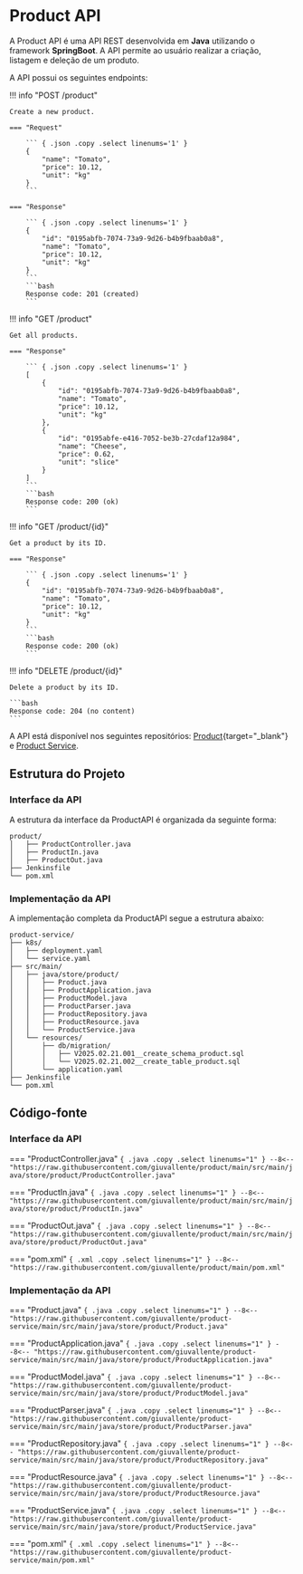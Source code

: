 # Product API

A Product API é uma API REST desenvolvida em **Java** utilizando o framework **SpringBoot**. A API permite ao usuário realizar a criação, listagem e deleção de um produto. 

A API possui os seguintes endpoints:

!!! info "POST /product"

    Create a new product.

    === "Request"

        ``` { .json .copy .select linenums='1' }
        {
            "name": "Tomato",
            "price": 10.12,
            "unit": "kg"
        }
        ```

    === "Response"

        ``` { .json .copy .select linenums='1' }
        {
            "id": "0195abfb-7074-73a9-9d26-b4b9fbaab0a8",
            "name": "Tomato",
            "price": 10.12,
            "unit": "kg"
        }
        ```
        ```bash
        Response code: 201 (created)
        ```

!!! info "GET /product"

    Get all products.

    === "Response"

        ``` { .json .copy .select linenums='1' }
        [
            {
                "id": "0195abfb-7074-73a9-9d26-b4b9fbaab0a8",
                "name": "Tomato",
                "price": 10.12,
                "unit": "kg"
            },
            {
                "id": "0195abfe-e416-7052-be3b-27cdaf12a984",
                "name": "Cheese",
                "price": 0.62,
                "unit": "slice"
            }
        ]
        ```
        ```bash
        Response code: 200 (ok)
        ```

!!! info "GET /product/{id}"

    Get a product by its ID.

    === "Response"

        ``` { .json .copy .select linenums='1' }
        {
            "id": "0195abfb-7074-73a9-9d26-b4b9fbaab0a8",
            "name": "Tomato",
            "price": 10.12,
            "unit": "kg"
        }
        ```
        ```bash
        Response code: 200 (ok)
        ```

!!! info "DELETE /product/{id}"

    Delete a product by its ID.

    ```bash
    Response code: 204 (no content)
    ```

A API está disponível nos seguintes repositórios: [Product](https://github.com/giuvallente/product){target="_blank"} e [Product Service](https://github.com/giuvallente/product-service).

## Estrutura do Projeto 

### Interface da API

A estrutura da interface da ProductAPI é organizada da seguinte forma:

```
product/
│   ├── ProductController.java
│   ├── ProductIn.java
│   ├── ProductOut.java
├── Jenkinsfile
└── pom.xml
```

### Implementação da API

A implementação completa da ProductAPI segue a estrutura abaixo:

```
product-service/
├── k8s/
│   ├── deployment.yaml
│   └── service.yaml
├── src/main/
│   ├── java/store/product/
│   │   ├── Product.java
│   │   ├── ProductApplication.java
│   │   ├── ProductModel.java
│   │   ├── ProductParser.java
│   │   ├── ProductRepository.java
│   │   ├── ProductResource.java
│   │   └── ProductService.java
│   └── resources/
│       ├── db/migration/
│       │   ├── V2025.02.21.001__create_schema_product.sql
│       │   └── V2025.02.21.002__create_table_product.sql
│       └── application.yaml
├── Jenkinsfile
└── pom.xml

```

## Código-fonte

### Interface da API

=== "ProductController.java"
    ``` { .java .copy .select linenums="1" }
    --8<-- "https://raw.githubusercontent.com/giuvallente/product/main/src/main/java/store/product/ProductController.java"
    ```

=== "ProductIn.java"
    ``` { .java .copy .select linenums="1" }
    --8<-- "https://raw.githubusercontent.com/giuvallente/product/main/src/main/java/store/product/ProductIn.java"    
    ```

=== "ProductOut.java"
    ``` { .java .copy .select linenums="1" }
    --8<-- "https://raw.githubusercontent.com/giuvallente/product/main/src/main/java/store/product/ProductOut.java"
    ```

=== "pom.xml"
    ``` { .xml .copy .select linenums="1" }
    --8<-- "https://raw.githubusercontent.com/giuvallente/product/main/pom.xml"
    ```

### Implementação da API

=== "Product.java"
    ``` { .java .copy .select linenums="1" }
    --8<-- "https://raw.githubusercontent.com/giuvallente/product-service/main/src/main/java/store/product/Product.java"
    ```

=== "ProductApplication.java"
    ``` { .java .copy .select linenums="1" }
    --8<-- "https://raw.githubusercontent.com/giuvallente/product-service/main/src/main/java/store/product/ProductApplication.java"    
    ```

=== "ProductModel.java"
    ``` { .java .copy .select linenums="1" }
    --8<-- "https://raw.githubusercontent.com/giuvallente/product-service/main/src/main/java/store/product/ProductModel.java"
    ```

=== "ProductParser.java"
    ``` { .java .copy .select linenums="1" }
    --8<-- "https://raw.githubusercontent.com/giuvallente/product-service/main/src/main/java/store/product/ProductParser.java"
    ```

=== "ProductRepository.java"
    ``` { .java .copy .select linenums="1" }
    --8<-- "https://raw.githubusercontent.com/giuvallente/product-service/main/src/main/java/store/product/ProductRepository.java"
    ```

=== "ProductResource.java"
    ``` { .java .copy .select linenums="1" }
    --8<-- "https://raw.githubusercontent.com/giuvallente/product-service/main/src/main/java/store/product/ProductResource.java"
    ```

=== "ProductService.java"
    ``` { .java .copy .select linenums="1" }
    --8<-- "https://raw.githubusercontent.com/giuvallente/product-service/main/src/main/java/store/product/ProductService.java"
    ```

=== "pom.xml"
    ``` { .xml .copy .select linenums="1" }
    --8<-- "https://raw.githubusercontent.com/giuvallente/product-service/main/pom.xml"
    ```